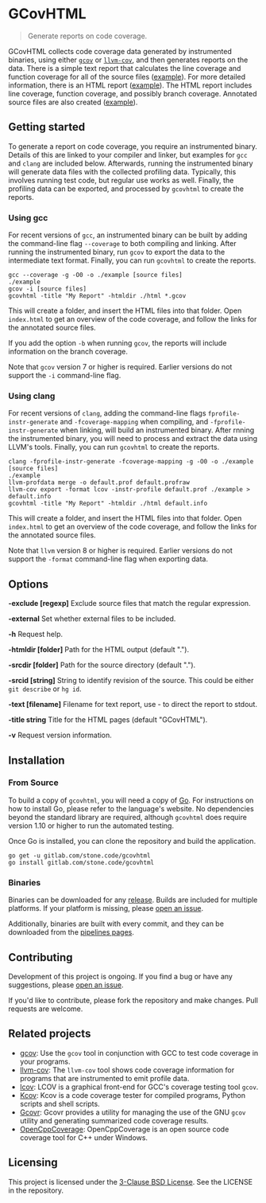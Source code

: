 # GCovHTML
> Generate reports on code coverage.

GCovHTML collects code coverage data generated by instrumented binaries, using either [`gcov`](https://gcc.gnu.org/onlinedocs/gcc/Gcov.html) or [`llvm-cov`](http://llvm.org/docs/CommandGuide/llvm-cov.html), and then generates reports on the data.  There is a simple text report that calculates the line coverage and function coverage for all of the source files ([example](https://stone.code.gitlab.io/gcovhtml/example/coverage.txt)).  For more detailed information, there is an HTML report ([example](https://stone.code.gitlab.io/gcovhtml/example/)).  The HTML report includes line coverage, function coverage, and possibly branch coverage.  Annotated source files are also created ([example](https://stone.code.gitlab.io/gcovhtml/example/example.c.html)).

## Getting started

To generate a report on code coverage, you require an instrumented binary.  Details of this are linked to your compiler and linker, but examples for `gcc` and `clang` are included below.  Afterwards, running the instrumented binary will generate data files with the collected profiling data.  Typically, this involves running test code, but regular use works as well.  Finally, the profiling data can be exported, and processed by `gcovhtml` to create the reports.

### Using gcc

For recent versions of `gcc`, an instrumented binary can be built by adding the command-line flag `--coverage` to both compiling and linking.  After running the instrumented binary, run `gcov` to export the data to the intermediate text format.  Finally, you can run `gcovhtml` to create the reports.

```shell
gcc --coverage -g -O0 -o ./example [source files]
./example
gcov -i [source files]
gcovhtml -title "My Report" -htmldir ./html *.gcov
```

This will create a folder, and insert the HTML files into that folder.  Open `index.html` to get an overview of the code coverage, and follow the links for the annotated source files.

If you add the option `-b` when running `gcov`, the reports will include information on the branch coverage.

Note that `gcov` version 7 or higher is required.  Earlier versions do not support the `-i` command-line flag.

### Using clang

For recent versions of `clang`, adding the command-line flags `fprofile-instr-generate` and `-fcoverage-mapping` when compiling, and `-fprofile-instr-generate` when linking, will build an instrumented binary. After rnning the instrumented binary, you will need to process and extract the data using LLVM's tools.  Finally, you can run `gcovhtml` to create the reports.

```shell
clang -fprofile-instr-generate -fcoverage-mapping -g -O0 -o ./example [source files]
./example
llvm-profdata merge -o default.prof default.profraw
llvm-cov export -format lcov -instr-profile default.prof ./example > default.info
gcovhtml -title "My Report" -htmldir ./html default.info
```

This will create a folder, and insert the HTML files into that folder.  Open `index.html` to get an overview of the code coverage, and follow the links for the annotated source files.

Note that `llvm` version 8 or higher is required.  Earlier versions do not support the `-format` command-line flag when exporting data.

## Options

**-exclude [regexp]**  	Exclude source files that match the regular expression.

**-external**   Set whether external files to be included.

**-h**	Request help.

**-htmldir [folder]**  	Path for the HTML output (default ".").

**-srcdir [folder]**  	Path for the source directory (default ".").

**-srcid [string]**    	String to identify revision of the source.  This could be either `git describe` or `hg id`.

**-text [filename]**   	Filename for text report, use - to direct the report to stdout.

**-title string**    	Title for the HTML pages (default "GCovHTML").

**-v**  Request version information.

## Installation

### From Source

To build a copy of `gcovhtml`, you will need a copy of [Go](https://golang.org/).  For instructions on how to install Go, please refer to the language's website.  No dependencies beyond the standard library are required, although `gcovhtml` does require version 1.10 or higher to run the  automated testing.

Once Go is installed, you can clone the repository and build the application.

```shell
go get -u gitlab.com/stone.code/gcovhtml
go install gitlab.com/stone.code/gcovhtml
```

### Binaries

Binaries can be downloaded for any [release](https://gitlab.com/stone.code/gcovhtml/releases).  Builds are included for multiple platforms.  If your platform is missing, please [open an issue](https://gitlab.com/stone.code/gcovhtml/issues).

Additionally, binaries are built with every commit, and they can be downloaded from the [pipelines pages](https://gitlab.com/stone.code/gcovhtml/pipelines).

## Contributing

Development of this project is ongoing.  If you find a bug or have any suggestions, please [open an issue](https://gitlab.com/stone.code/gcovhtml/issues).

If you'd like to contribute, please fork the repository and make changes.  Pull requests are welcome.

## Related projects

- [gcov](https://gcc.gnu.org/onlinedocs/gcc/Gcov.html):  Use the `gcov` tool in conjunction with GCC to test code coverage in your programs.
- [llvm-cov](http://llvm.org/docs/CommandGuide/llvm-cov.html): The `llvm-cov` tool shows code coverage information for programs that are instrumented to emit profile data. 
- [lcov](http://ltp.sourceforge.net/coverage/lcov.php):  LCOV is a graphical front-end for GCC's coverage testing tool `gcov`.
- [Kcov](https://simonkagstrom.github.io/kcov/):  Kcov is a code coverage tester for compiled programs, Python scripts and shell scripts.
- [Gcovr](https://pypi.org/project/gcovr/):  Gcovr provides a utility for managing the use of the GNU `gcov` utility and generating summarized code coverage results.
- [OpenCppCoverage](https://github.com/OpenCppCoverage/OpenCppCoverage):  OpenCppCoverage is an open source code coverage tool for C++ under Windows.

## Licensing

This project is licensed under the [3-Clause BSD License](https://opensource.org/licenses/BSD-3-Clause).  See the LICENSE in the repository.
